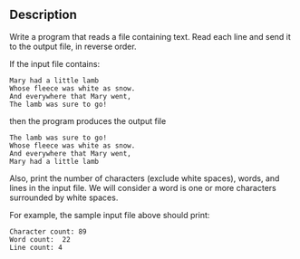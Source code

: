 ## Description
Write a program that reads a file containing text. 
Read each line and send it to the output file, 
in reverse order. 

If the input file contains:

    Mary had a little lamb
    Whose fleece was white as snow. 
    And everywhere that Mary went,
    The lamb was sure to go!

then the program produces the output file

    The lamb was sure to go!
    Whose fleece was white as snow.
    And everywhere that Mary went,
    Mary had a little lamb

Also, print the number of characters (exclude white spaces), 
words, and lines in the input file.  We will consider a 
word is one or more characters surrounded by white spaces.  

For example, the sample input file above should print:
    
    Character count: 89 
    Word count:  22
    Line count: 4
